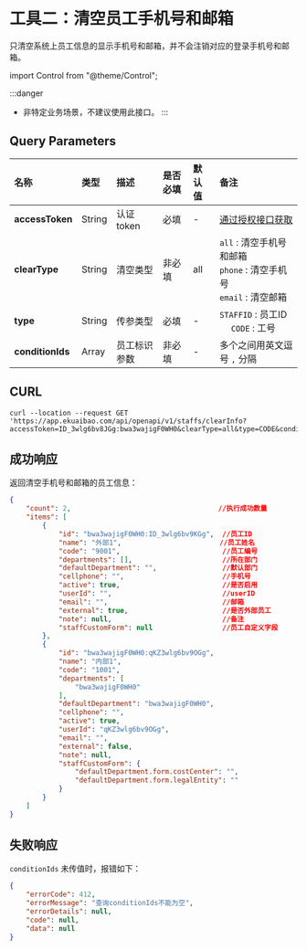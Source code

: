 # 工具二：清空员工手机号和邮箱
只清空系统上员工信息的显示手机号和邮箱，并不会注销对应的登录手机号和邮箱。

import Control from "@theme/Control";

<Control
method="GET"
url="/api/openapi/v1/staffs/clearInfo"
/>

:::danger
- 非特定业务场景，不建议使用此接口。
:::

## Query Parameters

| 名称 | 类型 | 描述 | 是否必填 | 默认值 | 备注 |
| :--- | :--- | :--- | :--- |:--- | :--- |
| **accessToken**  | String | 认证token    | 必填  | - | [通过授权接口获取](/docs/open-api/getting-started/auth) |
| **clearType**    | String | 清空类型      | 非必填 | all | `all` : 清空手机号和邮箱<br/>`phone` : 清空手机号<br/>`email` : 清空邮箱 |
| **type**         | String | 传参类型      | 必填  | - | `STAFFID` : 员工ID &emsp; `CODE` : 工号 |
| **conditionIds** | Array  | 员工标识参数   | 非必填 | - | 多个之间用英文逗号 `,` 分隔 |


## CURL
```shell
curl --location --request GET 'https://app.ekuaibao.com/api/openapi/v1/staffs/clearInfo?accessToken=ID_3wlg6bv8JGg:bwa3wajigF0WH0&clearType=all&type=CODE&conditionIds=9001,1001,1003'
```

## 成功响应
返回清空手机号和邮箱的员工信息：
```json
{
    "count": 2,                                    //执行成功数量
    "items": [
        {
            "id": "bwa3wajigF0WH0:ID_3wlg6bv9KGg",  //员工ID
            "name": "外部1",                        //员工姓名
            "code": "9001",                         //员工编号
            "departments": [],                      //所在部门
            "defaultDepartment": "",                //默认部门
            "cellphone": "",                        //手机号
            "active": true,                         //是否启用
            "userId": "",                           //userID
            "email": "",                            //邮箱
            "external": true,                       //是否外部员工
            "note": null,                           //备注
            "staffCustomForm": null                 //员工自定义字段
        },
        {
            "id": "bwa3wajigF0WH0:qKZ3wlg6bv9OGg",
            "name": "内部1",
            "code": "1001",
            "departments": [
                "bwa3wajigF0WH0"
            ],
            "defaultDepartment": "bwa3wajigF0WH0",
            "cellphone": "",
            "active": true,
            "userId": "qKZ3wlg6bv9OGg",
            "email": "",
            "external": false,
            "note": null,
            "staffCustomForm": {
                "defaultDepartment.form.costCenter": "",
                "defaultDepartment.form.legalEntity": ""
            }
        }
    ]
}
```

## 失败响应
`conditionIds` 未传值时，报错如下：
```json
{
    "errorCode": 412,
    "errorMessage": "查询conditionIds不能为空",
    "errorDetails": null,
    "code": null,
    "data": null
}
```
